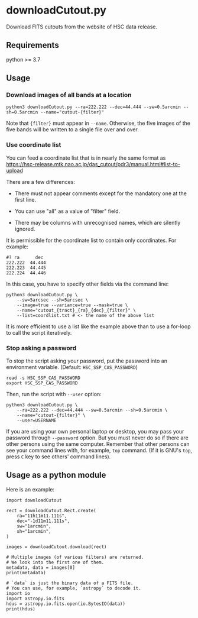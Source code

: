 downloadCutout.py
==============================================================================

Download FITS cutouts from the website of HSC data release.

Requirements
------------------------------------------------------------------------------

python >= 3.7

Usage
------------------------------------------------------------------------------

### Download images of all bands at a location

```
python3 downloadCutout.py --ra=222.222 --dec=44.444 --sw=0.5arcmin --sh=0.5arcmin --name="cutout-{filter}"
```

Note that `{filter}` must appear in `--name`.
Otherwise, the five images of the five bands will be written
to a single file over and over.

### Use coordinate list

You can feed a coordinate list that is in nearly the same format as
https://hsc-release.mtk.nao.ac.jp/das_cutout/pdr3/manual.html#list-to-upload

There are a few differences:

  - There must not appear comments
    except for the mandatory one at the first line.

  - You can use "all" as a value of "filter" field.

  - There may be columns with unrecognised names,
    which are silently ignored.

It is permissible for the coordinate list to contain only coordinates.
For example:

```
#? ra      dec
222.222  44.444
222.223  44.445
222.224  44.446
```

In this case, you have to specify other fields via the command line:

```
python3 downloadCutout.py \
    --sw=5arcsec --sh=5arcsec \
    --image=true --variance=true --mask=true \
    --name="cutout_{tract}_{ra}_{dec}_{filter}" \
    --list=coordlist.txt # <- the name of the above list
```

It is more efficient to use a list like the example above
than to use a for-loop to call the script iteratively.

### Stop asking a password

To stop the script asking your password, put the password
into an environment variable. (Default: `HSC_SSP_CAS_PASSWORD`)

```
read -s HSC_SSP_CAS_PASSWORD
export HSC_SSP_CAS_PASSWORD
```

Then, run the script with `--user` option:

```
python3 downloadCutout.py \
    --ra=222.222 --dec=44.444 --sw=0.5arcmin --sh=0.5arcmin \
    --name="cutout-{filter}" \
    --user=USERNAME
```

If you are using your own personal laptop or desktop,
you may pass your password through `--password` option.
But you must never do so
if there are other persons using the same computer.
Remember that other persons can see your command lines
with, for example, `top` command.
(If it is GNU's `top`, press `C` key to see others' command lines).

Usage as a python module
------------------------------------------------------------------------------

Here is an example:

```
import downloadCutout

rect = downloadCutout.Rect.create(
    ra="11h11m11.111s",
    dec="-1d11m11.111s",
    sw="1arcmin",
    sh="1arcmin",
)

images = downloadCutout.download(rect)

# Multiple images (of various filters) are returned.
# We look into the first one of them.
metadata, data = images[0]
print(metadata)

# `data` is just the binary data of a FITS file.
# You can use, for example, `astropy` to decode it.
import io
import astropy.io.fits
hdus = astropy.io.fits.open(io.BytesIO(data))
print(hdus)
```
